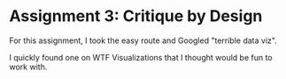 # Assignment 3: Critique by Design

For this assignment, I took the easy route and Googled "terrible data viz". 

I quickly found one on WTF Visualizations that I thought would be fun to work with. 
